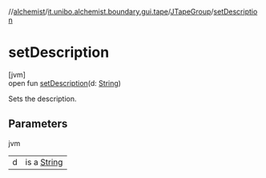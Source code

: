 //[alchemist](../../../index.md)/[it.unibo.alchemist.boundary.gui.tape](../index.md)/[JTapeGroup](index.md)/[setDescription](set-description.md)

# setDescription

[jvm]\
open fun [setDescription](set-description.md)(d: [String](https://docs.oracle.com/javase/8/docs/api/java/lang/String.html))

Sets the description.

## Parameters

jvm

| | |
|---|---|
| d | is a [String](https://docs.oracle.com/javase/8/docs/api/java/lang/String.html) |
